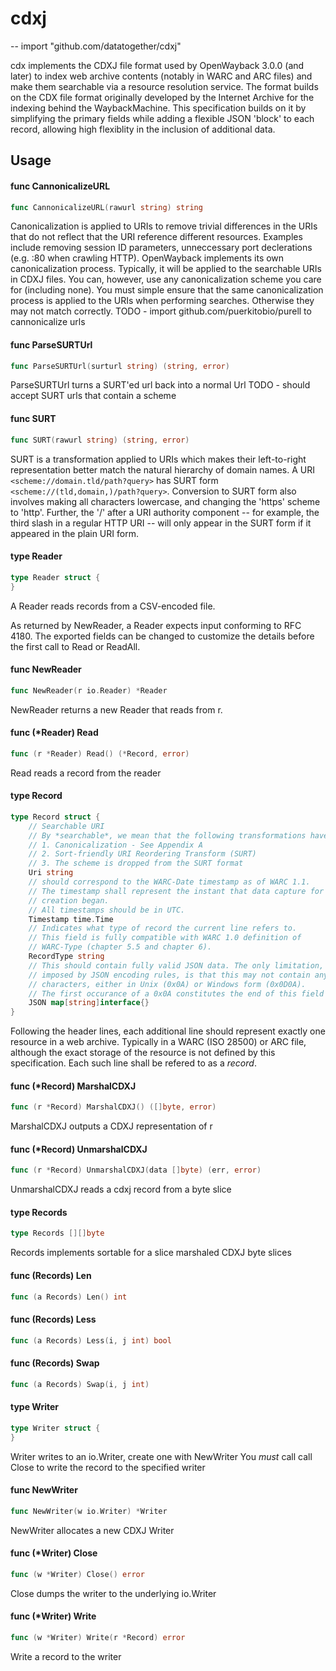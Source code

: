 # cdxj
--
    import "github.com/datatogether/cdxj"

cdx implements the CDXJ file format used by OpenWayback 3.0.0 (and later) to
index web archive contents (notably in WARC and ARC files) and make them
searchable via a resource resolution service. The format builds on the CDX file
format originally developed by the Internet Archive for the indexing behind the
WaybackMachine. This specification builds on it by simplifying the primary
fields while adding a flexible JSON 'block' to each record, allowing high
flexiblity in the inclusion of additional data.

## Usage

#### func  CannonicalizeURL

```go
func CannonicalizeURL(rawurl string) string
```
Canonicalization is applied to URIs to remove trivial differences in the URIs
that do not reflect that the URI reference different resources. Examples include
removing session ID parameters, unneccessary port declerations (e.g. :80 when
crawling HTTP). OpenWayback implements its own canonicalization process.
Typically, it will be applied to the searchable URIs in CDXJ files. You can,
however, use any canonicalization scheme you care for (including none). You must
simple ensure that the same canonicalization process is applied to the URIs when
performing searches. Otherwise they may not match correctly. TODO - import
github.com/puerkitobio/purell to cannonicalize urls

#### func  ParseSURTUrl

```go
func ParseSURTUrl(surturl string) (string, error)
```
ParseSURTUrl turns a SURT'ed url back into a normal Url TODO - should accept
SURT urls that contain a scheme

#### func  SURT

```go
func SURT(rawurl string) (string, error)
```
SURT is a transformation applied to URIs which makes their left-to-right
representation better match the natural hierarchy of domain names. A URI
`<scheme://domain.tld/path?query>` has SURT form
`<scheme://(tld,domain,)/path?query>`. Conversion to SURT form also involves
making all characters lowercase, and changing the 'https' scheme to 'http'.
Further, the '/' after a URI authority component -- for example, the third slash
in a regular HTTP URI -- will only appear in the SURT form if it appeared in the
plain URI form.

#### type Reader

```go
type Reader struct {
}
```

A Reader reads records from a CSV-encoded file.

As returned by NewReader, a Reader expects input conforming to RFC 4180. The
exported fields can be changed to customize the details before the first call to
Read or ReadAll.

#### func  NewReader

```go
func NewReader(r io.Reader) *Reader
```
NewReader returns a new Reader that reads from r.

#### func (*Reader) Read

```go
func (r *Reader) Read() (*Record, error)
```
Read reads a record from the reader

#### type Record

```go
type Record struct {
	// Searchable URI
	// By *searchable*, we mean that the following transformations have been applied to it:
	// 1. Canonicalization - See Appendix A
	// 2. Sort-friendly URI Reordering Transform (SURT)
	// 3. The scheme is dropped from the SURT format
	Uri string
	// should correspond to the WARC-Date timestamp as of WARC 1.1.
	// The timestamp shall represent the instant that data capture for record
	// creation began.
	// All timestamps should be in UTC.
	Timestamp time.Time
	// Indicates what type of record the current line refers to.
	// This field is fully compatible with WARC 1.0 definition of
	// WARC-Type (chapter 5.5 and chapter 6).
	RecordType string
	// This should contain fully valid JSON data. The only limitation, beyond those
	// imposed by JSON encoding rules, is that this may not contain any newline
	// characters, either in Unix (0x0A) or Windows form (0x0D0A).
	// The first occurance of a 0x0A constitutes the end of this field (and the record).
	JSON map[string]interface{}
}
```

Following the header lines, each additional line should represent exactly one
resource in a web archive. Typically in a WARC (ISO 28500) or ARC file, although
the exact storage of the resource is not defined by this specification. Each
such line shall be refered to as a *record*.

#### func (*Record) MarshalCDXJ

```go
func (r *Record) MarshalCDXJ() ([]byte, error)
```
MarshalCDXJ outputs a CDXJ representation of r

#### func (*Record) UnmarshalCDXJ

```go
func (r *Record) UnmarshalCDXJ(data []byte) (err, error)
```
UnmarshalCDXJ reads a cdxj record from a byte slice

#### type Records

```go
type Records [][]byte
```

Records implements sortable for a slice marshaled CDXJ byte slices

#### func (Records) Len

```go
func (a Records) Len() int
```

#### func (Records) Less

```go
func (a Records) Less(i, j int) bool
```

#### func (Records) Swap

```go
func (a Records) Swap(i, j int)
```

#### type Writer

```go
type Writer struct {
}
```

Writer writes to an io.Writer, create one with NewWriter You *must* call call
Close to write the record to the specified writer

#### func  NewWriter

```go
func NewWriter(w io.Writer) *Writer
```
NewWriter allocates a new CDXJ Writer

#### func (*Writer) Close

```go
func (w *Writer) Close() error
```
Close dumps the writer to the underlying io.Writer

#### func (*Writer) Write

```go
func (w *Writer) Write(r *Record) error
```
Write a record to the writer
